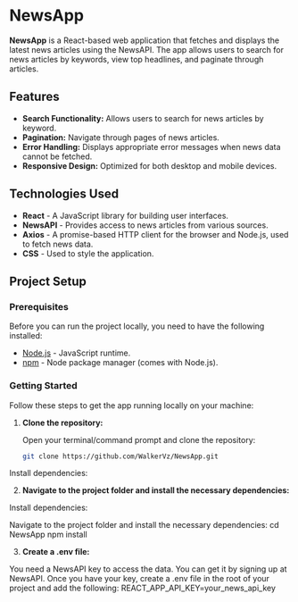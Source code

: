 # NewsApp

**NewsApp** is a React-based web application that fetches and displays the latest news articles using the NewsAPI. The app allows users to search for news articles by keywords, view top headlines, and paginate through articles.

## Features

- **Search Functionality:** Allows users to search for news articles by keyword.
- **Pagination:** Navigate through pages of news articles.
- **Error Handling:** Displays appropriate error messages when news data cannot be fetched.
- **Responsive Design:** Optimized for both desktop and mobile devices.

## Technologies Used

- **React** - A JavaScript library for building user interfaces.
- **NewsAPI** - Provides access to news articles from various sources.
- **Axios** - A promise-based HTTP client for the browser and Node.js, used to fetch news data.
- **CSS** - Used to style the application.

## Project Setup

### Prerequisites

Before you can run the project locally, you need to have the following installed:

- [Node.js](https://nodejs.org/en/) - JavaScript runtime.
- [npm](https://www.npmjs.com/) - Node package manager (comes with Node.js).

### Getting Started

Follow these steps to get the app running locally on your machine:

1. **Clone the repository:**

   Open your terminal/command prompt and clone the repository:

   ```bash
   git clone https://github.com/WalkerVz/NewsApp.git
Install dependencies:

2. **Navigate to the project folder and install the necessary dependencies:**

Install dependencies:

Navigate to the project folder and install the necessary dependencies:
cd NewsApp
npm install

3. **Create a .env file:**

You need a NewsAPI key to access the data. You can get it by signing up at NewsAPI. Once you have your key, create a .env file in the root of your project and add the following:
REACT_APP_API_KEY=your_news_api_key
